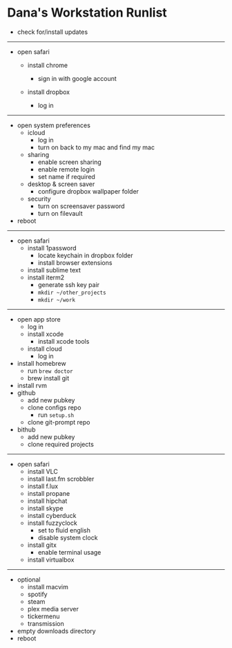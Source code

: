 # Dana's Workstation Runlist

* check for/install updates

---

* open safari
  * install chrome
      * sign in with google account

  * install dropbox
      * log in

---

* open system preferences
  * icloud
     * log in
     * turn on back to my mac and find my mac
  * sharing
     * enable screen sharing
     * enable remote login
     * set name if required
  * desktop & screen saver
     * configure dropbox wallpaper folder
  * security
     * turn on screensaver password
     * turn on filevault
* reboot

---

* open safari
  * install 1password
     * locate keychain in dropbox folder
     * install browser extensions
  * install sublime text
  * install iterm2
     * generate ssh key pair
     * `mkdir ~/other_projects`
     * `mkdir ~/work`

---

* open app store
  * log in
  * install xcode
    * install xcode tools
  * install cloud
    * log in
* install homebrew
  * run `brew doctor`
  * brew install git
* install rvm
* github
  * add new pubkey
  * clone configs repo
    * run `setup.sh`
  * clone git-prompt repo
* bithub
  * add new pubkey
  * clone required projects

---

* open safari
  * install VLC
  * install last.fm scrobbler
  * install f.lux
  * install propane
  * install hipchat
  * install skype
  * install cyberduck
  * install fuzzyclock
     * set to fluid english
     * disable system clock
  * install gitx
     * enable terminal usage
  * install virtualbox

---

* optional
  * install macvim
  * spotify
  * steam
  * plex media server
  * tickermenu
  * transmission
* empty downloads directory
* reboot
 